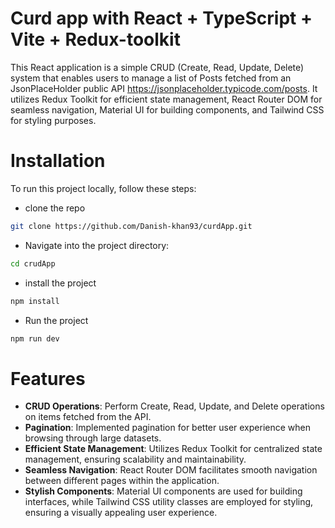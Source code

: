 # Curd app with React + TypeScript + Vite + Redux-toolkit

This React application is a simple CRUD (Create, Read, Update, Delete) system that enables users to manage a list of Posts fetched from an JsonPlaceHolder public API  https://jsonplaceholder.typicode.com/posts. It utilizes Redux Toolkit for efficient state management, React Router DOM for seamless navigation, Material UI for building components, and Tailwind CSS for styling purposes.

# Installation

To run this project locally, follow these steps:

* clone the repo  

```bash
git clone https://github.com/Danish-khan93/curdApp.git
```
* Navigate into the project directory:  

```bash
cd crudApp
```
* install the project

```bash
npm install
```
* Run the project

```bash
npm run dev
```

# Features

- **CRUD Operations**: Perform Create, Read, Update, and Delete operations on items fetched from the API.
- **Pagination**: Implemented pagination for better user experience when browsing through large datasets.
- **Efficient State Management**: Utilizes Redux Toolkit for centralized state management, ensuring scalability and maintainability.
- **Seamless Navigation**: React Router DOM facilitates smooth navigation between different pages within the application.
- **Stylish Components**: Material UI components are used for building interfaces, while Tailwind CSS utility classes are employed for styling, ensuring a visually appealing user experience.






